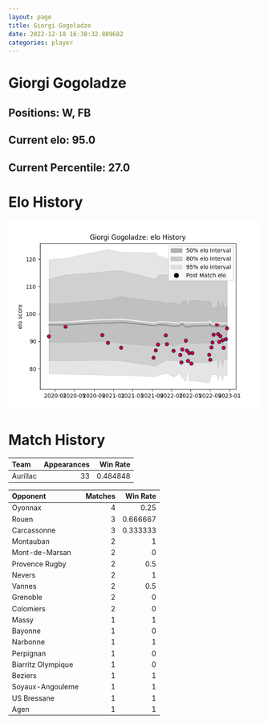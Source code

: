 ```yaml
---  
layout: page  
title: Giorgi Gogoladze  
date: 2022-12-18 16:38:32.809682  
categories: player  
---
```

# Giorgi Gogoladze

## Positions: W, FB

## Current elo: 95.0

## Current Percentile: 27.0

# Elo History


![elo history](history_GiorgiGogoladze.png)
# Match History


| Team     |   Appearances |   Win Rate |
|:---------|--------------:|-----------:|
| Aurillac |            33 |   0.484848 |

| Opponent           |   Matches |   Win Rate |
|:-------------------|----------:|-----------:|
| Oyonnax            |         4 |   0.25     |
| Rouen              |         3 |   0.666667 |
| Carcassonne        |         3 |   0.333333 |
| Montauban          |         2 |   1        |
| Mont-de-Marsan     |         2 |   0        |
| Provence Rugby     |         2 |   0.5      |
| Nevers             |         2 |   1        |
| Vannes             |         2 |   0.5      |
| Grenoble           |         2 |   0        |
| Colomiers          |         2 |   0        |
| Massy              |         1 |   1        |
| Bayonne            |         1 |   0        |
| Narbonne           |         1 |   1        |
| Perpignan          |         1 |   0        |
| Biarritz Olympique |         1 |   0        |
| Beziers            |         1 |   1        |
| Soyaux-Angouleme   |         1 |   1        |
| US Bressane        |         1 |   1        |
| Agen               |         1 |   1        |